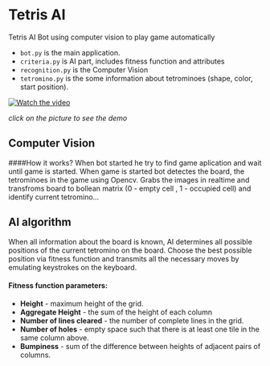 # Tetris AI
Tetris AI Bot using computer vision to play game automatically
* `bot.py` is the main application.
* `criteria.py` is AI part, includes fitness function and attributes
* `recognition.py` is the Computer Vision 
* `tetromino.py` is the some information about tetrominoes (shape, color, start position).


[![Watch the video](https://www.youtube.com/s/desktop/40777624/img/favicon_96x96.png)](https://www.youtube.com/watch?v=PIeq2S0EXQ0) 

*click on the picture to see the demo*
## Computer Vision

####How it works? 
When bot started he try to find game aplication and wait until game is started. When game is started bot detectes the board, the tetrominoes in the game using Opencv. Grabs the images in realtime and transfroms board to bollean matrix (0 - empty cell , 1 - occupied cell) and identify current tetromino...

## AI algorithm
When all information about the board is known, AI determines all possible positions of the current tetromino on the board. Choose the best possible position via fitness function and transmits all the necessary moves by emulating keystrokes on the keyboard.
#### Fitness function parameters:
- **Height** - maximum height of the grid.
- **Aggregate Height** - the sum of the height of each column
- **Number of lines cleared** - the number of complete lines in the grid.
- **Number of holes** - empty space such that there is at least one tile in the same column above.
- **Bumpiness** - sum of the difference between heights of adjacent pairs of columns.
